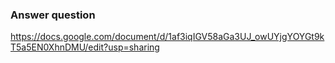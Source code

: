 ### Answer question 
https://docs.google.com/document/d/1af3iqIGV58aGa3UJ_owUYjgYOYGt9kT5a5EN0XhnDMU/edit?usp=sharing